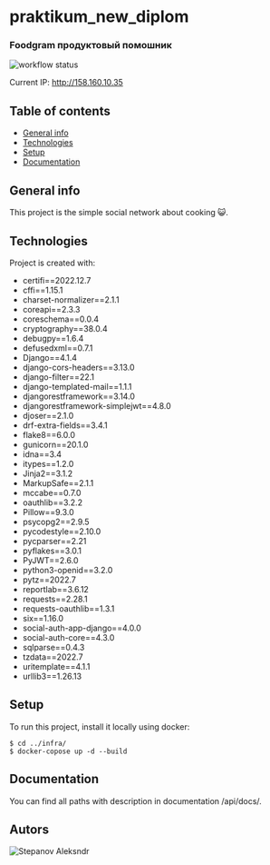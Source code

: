 # praktikum_new_diplom
### Foodgram продуктовый помошник

![workflow status](https://github.com/Funnysuslik/foodgram-project-react/actions/workflows/yamdb_workflow.yaml/badge.svg)

Current IP: http://158.160.10.35

## Table of contents

* [General info](#general-info)
* [Technologies](#technologies)
* [Setup](#setup)
* [Documentation](#Documentation)

## General info

This project is the simple social network about cooking :smiley_cat:.
	
## Technologies

Project is created with:
 * certifi==2022.12.7
 * cffi==1.15.1
 * charset-normalizer==2.1.1
 * coreapi==2.3.3
 * coreschema==0.0.4
 * cryptography==38.0.4
 * debugpy==1.6.4
 * defusedxml==0.7.1
 * Django==4.1.4
 * django-cors-headers==3.13.0
 * django-filter==22.1
 * django-templated-mail==1.1.1
 * djangorestframework==3.14.0
 * djangorestframework-simplejwt==4.8.0
 * djoser==2.1.0
 * drf-extra-fields==3.4.1
 * flake8==6.0.0
 * gunicorn==20.1.0
 * idna==3.4
 * itypes==1.2.0
 * Jinja2==3.1.2
 * MarkupSafe==2.1.1
 * mccabe==0.7.0
 * oauthlib==3.2.2
 * Pillow==9.3.0
 * psycopg2==2.9.5
 * pycodestyle==2.10.0
 * pycparser==2.21
 * pyflakes==3.0.1
 * PyJWT==2.6.0
 * python3-openid==3.2.0
 * pytz==2022.7
 * reportlab==3.6.12
 * requests==2.28.1
 * requests-oauthlib==1.3.1
 * six==1.16.0
 * social-auth-app-django==4.0.0
 * social-auth-core==4.3.0
 * sqlparse==0.4.3
 * tzdata==2022.7
 * uritemplate==4.1.1
 * urllib3==1.26.13
	
## Setup

To run this project, install it locally using docker:
```
$ cd ../infra/
$ docker-copose up -d --build
```

## Documentation

You can find all paths with description in documentation /api/docs/.

## Autors

![Stepanov Aleksndr](https://github.com/Funnysuslik)
